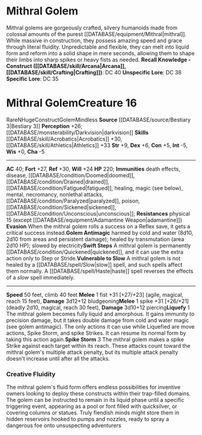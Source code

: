 ﻿---
ac: '40'
alignment: N
charisma: '-5'
climb_speed: '40'
constitution: '+5'
creature_ability:
- Evasion
- Golem Antimagic
- Liquefy
- Spike Storm
- Swift Steps
- Vulnerable to Slow
creature_family: '[[DATABASE/monsterfamily/Golem|Golem]]'
dexterity: '+6'
fortitude: '+27'
hp: '220'
id: '1175'
immunity:
- '[[DATABASE/trait/Death|death]] effects'
- '[[DATABASE/trait/Disease|disease]]'
- '[[DATABASE/condition/Doomed|doomed]]'
- '[[DATABASE/condition/Drained|drained]]'
- '[[DATABASE/condition/Fatigued|fatigued]]'
- '[[DATABASE/trait/Healing|healing]]'
- magic (see below)
- '[[DATABASE/trait/Mental|mental]]'
- '[[DATABASE/trait/Necromancy|necromancy]]'
- '[[DATABASE/trait/Nonlethal|nonlethal]] attacks'
- '[[DATABASE/condition/Paralyzed|paralyzed]]'
- '[[DATABASE/trait/Poison|poison]]'
- '[[DATABASE/condition/Sickened|sickened]]'
- '[[DATABASE/condition/Unconscious|unconscious]]'
intelligence: '-5'
land_speed: '50'
level: '16'
max_speed: '50'
name: Mithral Golem
perception: '+26'
rarity: Rare
reflex: '+30'
resistance:
- physical 15 (except [[DATABASE/equipment/Adamantine Weapon|adamantine]] )
sense:
- '[[DATABASE/monsterability/Darkvision|darkvision]]'
size: Huge
skill:
- '[[DATABASE/skill/Acrobatics|Acrobatics]] +30'
- '[[DATABASE/skill/Athletics|Athletics]] +33'
source: '[[DATABASE/source/Bestiary 3|Bestiary 3]]'
speed:
- 50 feet
- climb 40 feet
strength: '+9'
strength_req: '9'
strongest_save:
- Reflex
trait:
- '[[DATABASE/trait/Construct|Construct]]'
- '[[DATABASE/trait/Golem|Golem]]'
- '[[DATABASE/trait/Mindless|Mindless]]'
- '[[DATABASE/trait/Rare|Rare]]'
type: Creature
vision: Darkvision
weakest_save:
- Will
will: '+24'
wisdom: '+0'

---
# Mithral Golem

Mithral golems are gorgeously crafted, silvery humanoids made from colossal amounts of the purest [[DATABASE/equipment/Mithral|mithral]]. While massive in construction, they possess amazing speed and grace through literal fluidity. Unpredictable and flexible, they can melt into liquid form and reform into a solid shape in mere seconds, allowing them to shape their limbs into sharp spikes or heavy fists as needed.
**Recall Knowledge - Construct ([[DATABASE/skill/Arcana|Arcana]], [[DATABASE/skill/Crafting|Crafting]])**: DC 40
**Unspecific Lore**: DC 38
**Specific Lore**: DC 35

# Mithral Golem<span class="item-type">Creature 16</span>

<span class="trait-rare item-trait">Rare</span><span class="trait-alignment item-trait">N</span><span class="trait-size item-trait">Huge</span><span class="item-trait">Construct</span><span class="item-trait">Golem</span><span class="item-trait">Mindless</span>
**Source** [[DATABASE/source/Bestiary 3|Bestiary 3]]
**Perception** +26; [[DATABASE/monsterability/Darkvision|darkvision]]
**Skills** [[DATABASE/skill/Acrobatics|Acrobatics]] +30, [[DATABASE/skill/Athletics|Athletics]] +33
**Str** +9, **Dex** +6, **Con** +5, **Int** -5, **Wis** +0, **Cha** -5

---
**AC** 40; **Fort** +27, **Ref** +30, **Will** +24
**HP** 220; **Immunities** death effects, disease, [[DATABASE/condition/Doomed|doomed]], [[DATABASE/condition/Drained|drained]], [[DATABASE/condition/Fatigued|fatigued]], healing, magic (see below), mental, necromancy, nonlethal attacks, [[DATABASE/condition/Paralyzed|paralyzed]], poison, [[DATABASE/condition/Sickened|sickened]], [[DATABASE/condition/Unconscious|unconscious]]; **Resistances** physical 15 (except [[DATABASE/equipment/Adamantine Weapon|adamantine]])
<span class="in-box-ability">**Evasion** When the mithral golem rolls a success on a Reflex save, it gets a critical success instead.</span><span class="in-box-ability">**Golem Antimagic** harmed by cold and water (8d10, 2d10 from areas and persistent damage); healed by transmutation (area 2d10 HP); slowed by electricity</span><span class="in-box-ability">**Swift Steps** A mithral golem is permanently [[DATABASE/condition/Quickened|quickened]], and it can use the extra action only to Step or Stride.</span><span class="in-box-ability">**Vulnerable to Slow** A mithral golem is not healed by a [[DATABASE/spell/Slow|slow]] spell, and such spells affect them normally. A [[DATABASE/spell/Haste|haste]] spell reverses the effects of a _slow_ spell immediately.</span>

---
**Speed** 50 feet, climb 40 feet
<span class="in-box-ability">**Melee** <span class="action-icon">1</span> fist +31 [+27/+23] (agile, magical, reach 15 feet), **Damage** 3d12+12 bludgeoning</span><span class="in-box-ability">**Melee** <span class="action-icon">1</span> spike +31 [+26/+21] (deadly 2d10, magical, reach 30 feet), **Damage** 3d10+12 piercing</span><span class="in-box-ability">**Liquefy** <span class="action-icon">1</span> The mithral golem becomes fully liquid and amorphous. It gains immunity to precision damage, but it takes double damage from cold and water magic (see golem antimagic). The only actions it can use while Liquefied are move actions, Spike Storm, and spike Strikes. It can resume its normal form by taking this action again.</span><span class="in-box-ability">**Spike Storm** <span class="action-icon">3</span> The mithral golem makes a spike Strike against each target within its reach. These attacks count toward the mithral golem's multiple attack penalty, but its multiple attack penalty doesn't increase until after all the attacks.</span>

###  Creative Fluidity

The mithral golem's fluid form offers endless possibilities for inventive owners looking to deploy these constructs within their trap-filled domains. The golem can be instructed to remain in its liquid phase until a specific triggering event, appearing as a pool or font filled with quicksilver, or covering columns or statues. Truly fiendish minds might store them in hidden reservoirs hooked to pumps and nozzles, ready to spray a dangerous foe onto unsuspecting adventurers